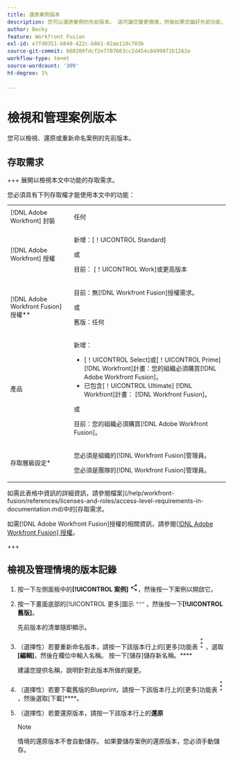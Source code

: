 ```yaml
---
title: 還原案例版本
description: 您可以還原案例的先前版本。 這可讓您變更情境，然後如果您偏好先前功能，輕鬆還原這些變更。
author: Becky
feature: Workfront Fusion
exl-id: e7fd0351-b840-422c-b861-82ae110c703b
source-git-commit: 860209fdcf2e7707663cc2d454c0499972b1261e
workflow-type: tm+mt
source-wordcount: '309'
ht-degree: 1%

---
```


# 檢視和管理案例版本

您可以檢視、還原或重新命名案例的先前版本。

## 存取需求

+++ 展開以檢視本文中功能的存取需求。

您必須具有下列存取權才能使用本文中的功能：

<table style="table-layout:auto">
 <col> 
 <col> 
 <tbody> 
  <tr> 
   <td role="rowheader">[!DNL Adobe Workfront] 封裝</td> 
   <td> <p>任何</p> </td> 
  </tr> 
  <tr data-mc-conditions=""> 
   <td role="rowheader">[!DNL Adobe Workfront] 授權</td> 
   <td> <p>新增：[！UICONTROL Standard]</p><p>或</p><p>目前： [！UICONTROL Work]或更高版本</p> </td> 
  </tr> 
  <tr> 
   <td role="rowheader">[!DNL Adobe Workfront Fusion] 授權**</td> 
   <td>
   <p>目前：無[!DNL Workfront Fusion]授權需求。</p>
   <p>或</p>
   <p>舊版：任何 </p>
   </td> 
  </tr> 
  <tr> 
   <td role="rowheader">產品</td> 
   <td>
   <p>新增：</p> <ul><li>[！UICONTROL Select]或[！UICONTROL Prime] [!DNL Workfront]計畫：您的組織必須購買[!DNL Adobe Workfront Fusion]。</li><li>已包含[！UICONTROL Ultimate] [!DNL Workfront]計畫： [!DNL Workfront Fusion]。</li></ul>
   <p>或</p>
   <p>目前：您的組織必須購買[!DNL Adobe Workfront Fusion]。</p>
   </td> 
  </tr>
  <tr data-mc-conditions=""> 
   <td role="rowheader">存取層級設定*</td> 
   <td> 
     <p>您必須是組織的[!DNL Workfront Fusion]管理員。</p>
     <p>您必須是團隊的[!DNL Workfront Fusion]管理員。</p>
   </td> 
  </tr> 
   </td> 
  </tr> 
 </tbody> 
</table>

如需此表格中資訊的詳細資訊，請參閱檔案](/help/workfront-fusion/references/licenses-and-roles/access-level-requirements-in-documentation.md)中的[存取需求。

如需[!DNL Adobe Workfront Fusion]授權的相關資訊，請參閱[[!DNL Adobe Workfront Fusion] 授權](/help/workfront-fusion/set-up-and-manage-workfront-fusion/licensing-operations-overview/license-automation-vs-integration.md)。

+++

<!--procedure - open, optional add comment, optional restore version-->

## 檢視及管理情境的版本記錄

1. 按一下左側面板中的&#x200B;**[!UICONTROL 案例]** ![案例圖示](assets/scenarios-icon.png)，然後按一下案例以開啟它。
1. 按一下畫面底部的[!UICONTROL 更多]圖示![更多圖示](assets/more-icon.png)，然後按一下&#x200B;**[!UICONTROL 舊版]**。

   先前版本的清單隨即顯示。
1. （選擇性）若要重新命名版本，請按一下該版本行上的[更多]功能表![[更多]功能表](assets/more-icon-vertical.png)，選取&#x200B;**[編輯]**，然後在欄位中輸入名稱。 按一下[儲存]儲存新名稱。****

   建議您提供名稱，說明針對此版本所做的變更。
1. （選擇性）若要下載舊版的Blueprint，請按一下該版本行上的[更多]功能表![[更多]功能表](assets/more-icon-vertical.png)，然後選取[下載]****。
1. （選擇性）若要還原版本，請按一下該版本行上的&#x200B;**還原**


   >[!NOTE]
   >
   >情境的還原版本不會自動儲存。 如果要儲存案例的還原版本，您必須手動儲存。

